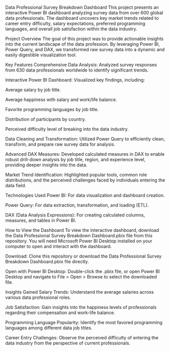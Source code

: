 Data Professional Survey Breakdown Dashboard
This project presents an interactive Power BI dashboard analyzing survey data from over 600 global data professionals. The dashboard uncovers key market trends related to career entry difficulty, salary expectations, preferred programming languages, and overall job satisfaction within the data industry.

Project Overview
The goal of this project was to provide actionable insights into the current landscape of the data profession. By leveraging Power BI, Power Query, and DAX, we transformed raw survey data into a dynamic and easily digestible visualization tool.

Key Features
Comprehensive Data Analysis: Analyzed survey responses from 630 data professionals worldwide to identify significant trends.

Interactive Power BI Dashboard: Visualized key findings, including:

Average salary by job title.

Average happiness with salary and work/life balance.

Favorite programming languages by job title.

Distribution of participants by country.

Perceived difficulty level of breaking into the data industry.

Data Cleaning and Transformation: Utilized Power Query to efficiently clean, transform, and prepare raw survey data for analysis.

Advanced DAX Measures: Developed calculated measures in DAX to enable robust drill-down analysis by job title, region, and experience level, providing deeper insights into the data.

Market Trend Identification: Highlighted popular tools, common role distributions, and the perceived challenges faced by individuals entering the data field.

Technologies Used
Power BI: For data visualization and dashboard creation.

Power Query: For data extraction, transformation, and loading (ETL).

DAX (Data Analysis Expressions): For creating calculated columns, measures, and tables in Power BI.

How to View the Dashboard
To view the interactive dashboard, download the Data Professional Survey Breakdown Dashboard.pbix file from this repository. You will need Microsoft Power BI Desktop installed on your computer to open and interact with the dashboard.

Download: Clone this repository or download the Data Professional Survey Breakdown Dashboard.pbix file directly.

Open with Power BI Desktop: Double-click the .pbix file, or open Power BI Desktop and navigate to File > Open > Browse to select the downloaded file.

Insights Gained
Salary Trends: Understand the average salaries across various data professional roles.

Job Satisfaction: Gain insights into the happiness levels of professionals regarding their compensation and work-life balance.

Programming Language Popularity: Identify the most favored programming languages among different data job titles.

Career Entry Challenges: Observe the perceived difficulty of entering the data industry from the perspective of current professionals.
